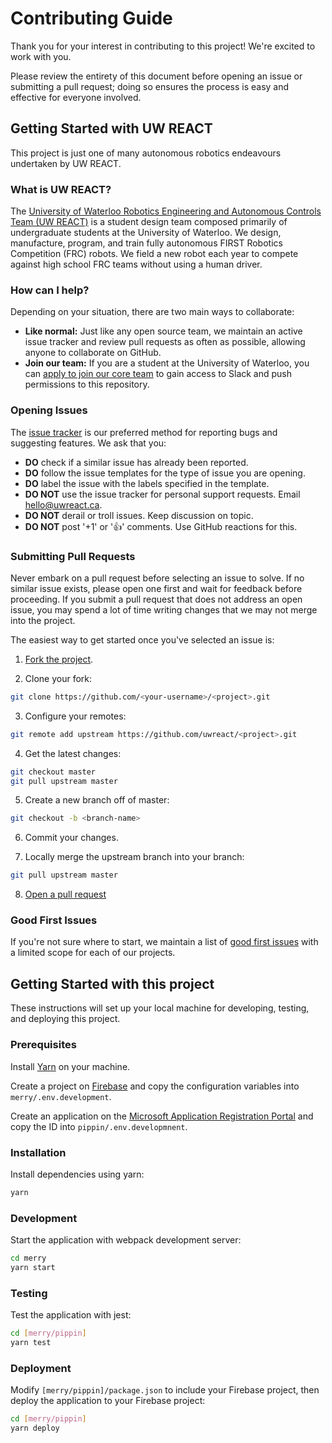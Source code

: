 # Contributing Guide

Thank you for your interest in contributing to this project! We're excited to work with you.

Please review the entirety of this document before opening an issue or submitting a pull request; doing so ensures the process is easy and effective for everyone involved.

## Getting Started with UW REACT

This project is just one of many autonomous robotics endeavours undertaken by UW REACT.

### What is UW REACT?

The [University of Waterloo Robotics Engineering and Autonomous Controls Team (UW REACT)](https://uwreact.ca) is a student design team composed primarily of undergraduate students at the University of Waterloo. We design, manufacture, program, and train fully autonomous FIRST Robotics Competition (FRC) robots. We field a new robot each year to compete against high school FRC teams without using a human driver.

### How can I help?

Depending on your situation, there are two main ways to collaborate:

- **Like normal:** Just like any open source team, we maintain an active issue tracker and review pull requests as often as possible, allowing anyone to collaborate on GitHub.
- **Join our team:** If you are a student at the University of Waterloo, you can [apply to join our core team](https://uwreact.ca/apply) to gain access to Slack and push permissions to this repository.

### Opening Issues

The [issue tracker](https://github.com/uwreact/shire/issues) is our preferred method for reporting bugs and suggesting features. We ask that you:

- **DO** check if a similar issue has already been reported.
- **DO** follow the issue templates for the type of issue you are opening.
- **DO** label the issue with the labels specified in the template.
- **DO NOT** use the issue tracker for personal support requests. Email [hello@uwreact.ca](mailto:hello@uwreact.ca).
- **DO NOT** derail or troll issues. Keep discussion on topic.
- **DO NOT** post '+1' or '👍' comments. Use GitHub reactions for this.

### Submitting Pull Requests

Never embark on a pull request before selecting an issue to solve. If no similar issue exists, please open one first and wait for feedback before proceeding. If you submit a pull request that does not address an open issue, you may spend a lot of time writing changes that we may not merge into the project.

The easiest way to get started once you've selected an issue is:

1. [Fork the project](https://help.github.com/articles/fork-a-repo/).

2. Clone your fork:

```bash
git clone https://github.com/<your-username>/<project>.git
```

3. Configure your remotes:

```bash
git remote add upstream https://github.com/uwreact/<project>.git
```

4. Get the latest changes:

```bash
git checkout master
git pull upstream master
```

5. Create a new branch off of master:

```bash
git checkout -b <branch-name>
```

6. Commit your changes.

7. Locally merge the upstream branch into your branch:

```bash
git pull upstream master
```

8. [Open a pull request](https://help.github.com/articles/about-pull-requests/)

### Good First Issues

If you're not sure where to start, we maintain a list of [good first issues](https://github.com/uwreact/shire/labels/good%20first%20issue) with a limited scope for each of our projects.

## Getting Started with this project

These instructions will set up your local machine for developing, testing, and deploying this project.

### Prerequisites

Install [Yarn](https://yarnpkg.com/en/) on your machine.

Create a project on [Firebase](https://firebase.google.com/) and copy the configuration variables into `merry/.env.development`.

Create an application on the [Microsoft Application Registration Portal](https://apps.dev.microsoft.com/portal/register-app) and copy the ID into `pippin/.env.developmnent`.

### Installation

Install dependencies using yarn:

```bash
yarn
```

### Development

Start the application with webpack development server:

```bash
cd merry
yarn start
```

### Testing

Test the application with jest:

```bash
cd [merry/pippin]
yarn test
```

### Deployment

Modify `[merry/pippin]/package.json` to include your Firebase project,
then deploy the application to your Firebase project:

```bash
cd [merry/pippin]
yarn deploy
```

